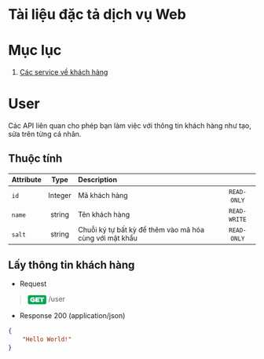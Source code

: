 # **Tài liệu đặc tả dịch vụ Web**
# Mục lục

1. [Các service về khách hàng](#User)

# User

Các API liên quan cho phép bạn làm việc với thông tin khách hàng như tạo, sửa trên từng cá nhân.

Thuộc tính
---

| Attribute | Type | Description |  |
| :--- | :----: | :--- | :---: |
| `id` | Integer | Mã khách hàng | `READ-ONLY` |
| `name` | string | Tên khách hàng | `READ-WRITE` |
| `salt` | string | Chuỗi ký tự bất kỳ để thêm vào mã hóa cùng với mật khẩu | `READ-ONLY` |

Lấy thông tin khách hàng
---

+ Request
> <img src="./include/image/btn-get-01.svg" width="38" alt="GET" align="center"> /user

+ Response 200 (application/json)
```json
{
    "Hello World!"
}
```